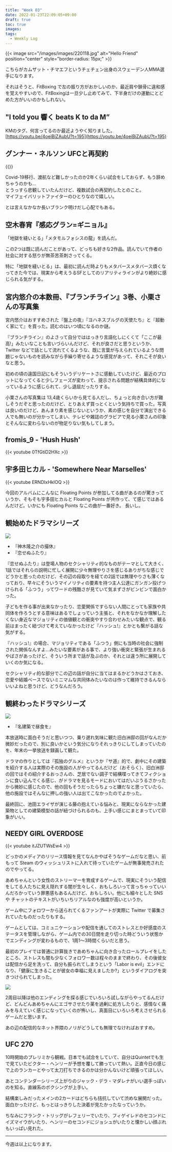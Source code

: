 ```yaml
---
title: "Week 03"
date: 2022-01-23T22:09:05+09:00
draft: true
toc: true
images:
tags:
  - Weekly Log
---
```



{{< image src="/images/images/220118.jpg" alt="Hello Friend" position="center" style="border-radius: 15px;" >}}

こちらがカムザット・チマエフというチェチェン出身のスウェーデン人MMA選手になります。 

それはそうと、FitBoxing で左の振り方がおかしいのか、最近肩や鎖骨に違和感を覚えやすいので、FitBoxingは一旦少し止めてみて、下半身だけの運動にとどめた方がいいのかもしれない。

 <!--more--> 


## "I told you 響く beats K to da M” 

KMのタグ、何言ってるのか最近ようやく知りました。  
[https://youtu.be/4oeiBiZAubU?t=195](https://youtu.be/4oeiBiZAubU?t=195)


## グンナー・ネルソン UFCと再契約

{{<twitter user="komikomi650" id="1483073745971552256" >}}

Covid-19移行、渡航など難しかったのか2年くらい試合をしておらず、もう辞めちゃうのかも…  
とうっすら悲観していたんだけど、複数試合の再契約したとのこと。  
マイフェイバリットファイターのひとりなので嬉しい。

とは言えなかなか長いブランク明けだし心配でもある。


## 空木春宵『感応グラン=ギニョル』

「地獄を縫いとる」「メタモルフォシスの龍」を読んだ。

この2つは既に読んだことがあって、どっちも好きな2作品。読んでいて作者の社会に対する怒りが無茶苦茶刺さってくる。

特に「地獄を縫いとる」は、最初に読んだ時よりもメタバースメタバース煩くなってきた今では、現実から考えうるSFとしてのリアリティラインがより絶妙に感じられる気がする。


## 宮内悠介の本数冊、『ブランチライン』3巻、小栗さんの写真集

宮内悠介はおすすめされた『盤上の夜』『ヨハネスブルグの天使たち』と『超動く家にて』を買った。読むのはいつ頃になるのか謎。

『ブランチライン』のよさって自分でははっきり言語化しにくくて「ここが最高!」みたいなことも言いづらいんだけど、それが良さだと思うというか、Twitter などで話として流れてくるような、既に言葉が与えられているような問題じゃないものを読みながら手繰り寄せるような感覚があって、それこそが良いなと思う。

初めの頃の違国日記にもそういうデリケートさに感動していたけど、最近のプロットになってくると少しフェーズが変わって、提示される問題が結構具体的になっているように感じられて、少し退屈だったりする。

小栗さんの写真集は 13,4歳くらいから見てる人だし、ちょっと向き合い方が難しそうだぞと思ったのだけど、とりあえず買っとくという気持ちで買った。写真は良いのだけど、あんまり素を感じないというか、素の感じを自分で演出できる人でも無いのが分かってしまい、テレビや雑誌のグラビアで見る小栗さんの印象とそんなに変わらないのが物足りない気もしてしまう。


## fromis_9 - 'Hush Hush'

{{< youtube 0TfGtiD2HXc >}}


## 宇多田ヒカル - 'Somewhere Near Marselles'

{{< youtube ERNDIxHkIOQ >}}

今回のアルバムにこんなに Floating Points が参加してる曲があるのが驚きっていうか、そもそも宇多田ヒカルと Floating Points が共作って、て感じではあるんだけど。いかにも Floating Points なこの曲が一番好き。 長いし。


## 観始めたドラマシリーズ

![](https://i.gyazo.com/039e482e0e1147889b9a0947e65a91d6.jpg)

- 『神木隆之介の撮休』
- 『恋せぬふたり』  

『恋せぬふたり』は登場人物のセクシャリティ的なものがテーマとして大きく、1話ではそれらの説明に忙しく展開に少々無理やりさを感じるありがちな感じでどうかと思ったのだけど、その辺の段取りを経ての2話では無理やりさも薄くなっており、早々にそういうマイノリティの要素を持つ主人公達にガンガン投げつけられる「ふつう」ってワードの残酷さが見ていて気まずさがビンビンで面白かった。

子どもを作る事が出来なかったり、恋愛関係ですらない人間にとっても家族や共同体を作ろうとする意味はあるでしょっていう主張と、それをなかなか理解したくない身近なマジョリティの価値観との衝突やすり合わせみたいな観点で、観る前はまったく紐づけて考えていなかったけど『ハッシュ!』とかとも繋がる話な気がする。

『ハッシュ!』の場合、マジョリティである「ふつう」側にも当時の社会に強制された関係なんすよ…みたいな要素がある事で、より強い衝突と緊張が生まれるやばさがあったけど、そういう所まで話が及ぶのか、それとは違う所に展開していくのか気になる。

セクシャリティ的な部分でこの辺の話が自分に当てはまるかどうかはさておき、恋愛や結婚ベースでないミニマムな共同体みたいなのは作って維持できるんならいいよねと思うけど、どうなんだろう。


## 観終わったドラマシリーズ
![](https://i.gyazo.com/8d06aa173ff024498233f098b9beb29c.jpg)

- 『名建築で昼食を』

本放送時に面白そうだと思いつつ、乗り遅れ気味に観た旧白洲邸の回がなんだか微妙だったので、別に良いかという気分になりそれっきりにしてしまっていたのを、年末の一挙放送を録画して観た。

ドラマの作りとしては『孤独のグルメ』というか『サ道』的で、劇中にその建築を紹介する人は実際のその施設の人がやってるんだけど（おそらく）、旧白洲邸の回ではその紹介するおっさんの、芝居でない調子で結構喋ってきてフィクションに食い込んでくる感じ、がドラマを見るモードにおいてはだいぶうるさかったから微妙に感じたので、他の回もそうだったらちょっと嫌だなと思っていたら、他の施設ではそんなに押しの強い人は出てこなかったのでよかった。

最終回に、池田エライザが演じる藤の抱えている悩みと、現実にならなかった建築物としての建築模型の話が紐づけられるのも、上手い感じにまとまっていて印象がいい。


## NEEDY GIRL OVERDOSE

{{< youtube itJZUTWsEw4 >}}

どっかのメディアのリリース情報を見てなんかやばそうなゲームだなと思い、前もって Steam のウィッシュリストに入れて待っていたゲームが無事発売されたのでやってる。

あめちゃんという女性のストリーマーを育成するゲームで、現実にそういう配信をしてる人たちに見え隠れする闇が生々しく、おもしろいって言っちゃっていいんだろかっていう罪悪感もあるんだけど、おもしろい。他にも細々とした SNS や チャットのテキストがいちいちリアルなのも強度が高いというか。

ゲーム中にフォロワーから送られてくるファンアートが実際に Twitter で募集されていたものだったりもする。

ゲームとしては、コミュニケーションや配信を通してのストレスとか好感度のステータスを管理しながら、ゲーム内での30日間を走り切った時どういう状態かでエンディングが変わるもので、1周1～3時間くらいだと思う。

最初のプレイでは普通に計算抜きであめちゃんに向き合ったロールプレイをしたところ、ストレスも闇も少なくフォロワー数は程々のままで終わり、その後彼女は配信から足を洗って、自分も振られてしまうという「Labor is evil」エンドになり、「健康に生きることが彼女の幸福に見えましたか?」というダイアログを突きつけられてしまった。

![](https://i.gyazo.com/00169160ae97a0c43e5fd4c658a323bb.jpg)

2周目以降は他のエンディングを探る感じでいろいろ試しながらやってるんだけど、どんどんあめちゃんにエゴサさせたり薬を過剰に処方したりと、感情なく痛みを与えていく感じになっていくのが怖いし、真面目にいろいろ考えさせられるゲームだと思います。

あの辺の配信的なネット界隈のノリがどうしても無理でなければおすすめ。


## UFC 270

10時開始のプレリミから観戦。日本でも試合をしていて、自分はQuintetでも生で見ていたビクター・ヘンリーが予想を覆して勝っていて熱い。正直今日の感じで上のランカーとやって太刀打ちできるのかは分かんないけど頑張ってほしい。

あとコンテンダーシリーズ上がりのジャック・デラ・マダレナがいい選手っぽいのを知る。直線系のボクシングが上手い。

結構楽しみだったメインの2カードはどちらも拮抗していて渋めな展開だった。面白かったけど、もっとはっきりした決着が見たかったなっていうか。

ちなみにフランク・トリッグがレフェリーでいたり、フィゲイレドのセコンドにイズマイウがいたり、ヘンリーのセコンドにジョシュがいたりと懐かしい顔ぶれもいっぱい見れた。

---
今週は以上になります。